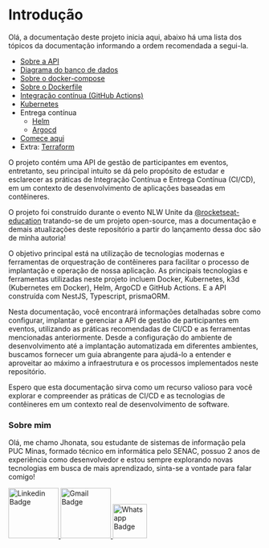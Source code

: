 # Introdução

Olá, a documentação deste projeto inicia aqui, abaixo há uma lista dos tópicos da documentação informando a ordem recomendada a segui-la. 

- [Sobre a API](https://github.com/JhonataAugust0/devops_nlw/blob/master/docs/about_api.md)
- [Diagrama do banco de dados](https://github.com/JhonataAugust0/devops_nlw/blob/master/docs/database_diagram.md)
- [Sobre o docker-compose](https://github.com/JhonataAugust0/devops_nlw/blob/master/docs/about_docker_compose.md)
- [Sobre o Dockerfile](https://github.com/JhonataAugust0/devops_nlw/blob/master/docs/about_docker_image.md)
- [Integração contínua (GitHub Actions)](https://github.com/JhonataAugust0/devops_nlw/blob/master/docs/ci_workflow.md)
- [Kubernetes](https://github.com/JhonataAugust0/devops_nlw/blob/master/docs/about_kubernetes.md)
- Entrega contínua 
  -  [Helm](https://github.com/JhonataAugust0/devops_nlw/blob/master/docs/about_helm.md)
  -  [Argocd](https://github.com/JhonataAugust0/devops_nlw/blob/master/docs/about_argocd.md)
- [Comece aqui](https://github.com/JhonataAugust0/devops_nlw/blob/master/docs/get_start.md)
- Extra: [Terraform](https://github.com/JhonataAugust0/devops_nlw/blob/master/docs/about_terraform.md)

O projeto contém uma API de gestão de participantes em eventos, entretanto, seu principal intuito se dá pelo propósito de estudar e esclarecer as práticas de Integração Contínua e Entrega Contínua (CI/CD), em um contexto de desenvolvimento de aplicações baseadas em contêineres.

O projeto foi construído durante o evento NLW Unite da [@rocketseat-education](https://github.com/rocketseat-education) tratando-se de um projeto open-source, mas a documentação e demais atualizações deste repositório a partir do lançamento dessa doc são de minha autoria!

O objetivo principal está na utilização de tecnologias modernas e ferramentas de orquestração de contêineres para facilitar o processo de implantação e operação de nossa aplicação. As principais tecnologias e ferramentas utilizadas neste projeto incluem Docker, Kubernetes, k3d (Kubernetes em Docker), Helm, ArgoCD e GitHub Actions. E a API construída com NestJS, Typescript, prismaORM.

Nesta documentação, você encontrará informações detalhadas sobre como configurar, implantar e gerenciar a API de gestão de participantes em eventos, utilizando as práticas recomendadas de CI/CD e as ferramentas mencionadas anteriormente. Desde a configuração do ambiente de desenvolvimento até a implantação automatizada em diferentes ambientes, buscamos fornecer um guia abrangente para ajudá-lo a entender e aproveitar ao máximo a infraestrutura e os processos implementados neste repositório.

Espero que esta documentação sirva como um recurso valioso para você explorar e compreender as práticas de CI/CD e as tecnologias de contêineres em um contexto real de desenvolvimento de software. 

### Sobre mim 
Olá, me chamo Jhonata, sou estudante de sistemas de informação pela PUC Minas, formado técnico em informática pelo SENAC, possuo 2 anos de experiência como desenvolvedor e estou sempre explorando novas tecnologias em busca de mais aprendizado, sinta-se a vontade para falar comigo!

<a href="https://www.linkedin.com/in/jhonata-augusto-2301541b5/" rel="nofollow">
  <img src="https://github.com/dheereshagrwal/colored-icons/blob/master/public/icons/linkedin/linkedin-horizontal.svg" alt="Linkedin Badge" data-canonical-src="https://img.shields.io/badge/-LinkedIn-blue?style=for-the-badge&amp;logo=Linkedin&amp;logoColor=white&amp;link=https://www.linkedin.com/in/jhonata-augusto-2301541b5/" style="width:100px;">
</a> 

<a href="mailto:jhon.augustosilva@gmail.com">
  <img src="https://github.com/dheereshagrwal/colored-icons/blob/master/public/icons/gmail/gmail-horizontal.svg" alt="Gmail Badge" data-canonical-src="https://img.shields.io/badge/-Gmail-c14438?style=for-the-badge&amp;logo=Gmail&amp;logoColor=white&amp;link=mailto:jhon.augustosilva@gmail.com" style="width:100px;">
</a> 
<a href="https://api.whatsapp.com/send?phone=5582982136275&amp;text=Ol%C3%A1!" rel="nofollow">
  <img src="https://github.com/dheereshagrwal/colored-icons/blob/master/public/icons/whatsapp/whatsapp-vertical.svg" alt="Whatsapp Badge" data-canonical-src="https://img.shields.io/badge/-Whatsapp-4CA143?style=for-the-badge&amp;labelColor=4CA143&amp;logo=whatsapp&amp;logoColor=white&amp;link=https://api.whatsapp.com/send?phone=5582982136275&amp;text=Ol%C3%A1!" style="width:68px;">
